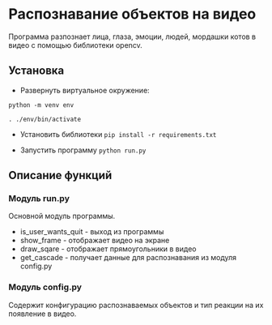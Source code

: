 # Распознавание объектов на видео

Программа разпознает лица, глаза, эмоции, людей, мордашки котов в видео с помощью библиотеки opencv.

## Установка

* Развернуть виртуальное окружение:
```
python -m venv env

. ./env/bin/activate
```

* Установить библиотеки `pip install -r requirements.txt`

* Запустить программу `python run.py`

## Описание функций

### Модуль run.py

Основной модуль программы.

* is_user_wants_quit - выход из программы
* show_frame - отображает видео на экране
* draw_sqare - отображает прямоугольники в видео
* get_cascade - получает данные для распознавания из модуля config.py

### Модуль config.py

Содержит конфигурацию распознаваемых объектов и тип реакции на их появление в видео.
